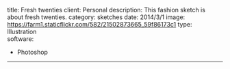 title: Fresh twenties
client: Personal
description: This fashion sketch is about fresh twenties.
category: sketches
date: 2014/3/1
image: https://farm1.staticflickr.com/582/21502873665_59f86173c1
type: Illustration	
software:
- Photoshop
---
